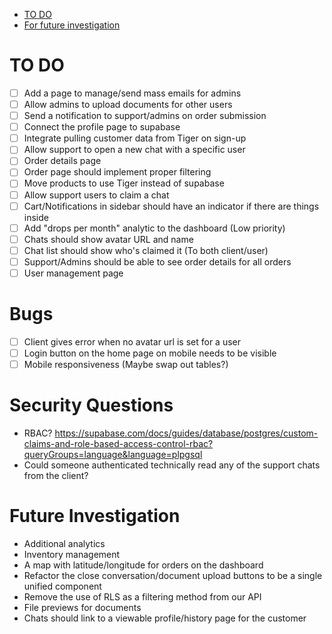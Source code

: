 <!--toc:start-->
- [TO DO](#to-do)
- [For future investigation](#for-future-investigation)
<!--toc:end-->

# TO DO
- [ ] Add a page to manage/send mass emails for admins
- [ ] Allow admins to upload documents for other users
- [ ] Send a notification to support/admins on order submission
- [ ] Connect the profile page to supabase
- [ ] Integrate pulling customer data from Tiger on sign-up
- [ ] Allow support to open a new chat with a specific user
- [ ] Order details page
- [ ] Order page should implement proper filtering
- [ ] Move products to use Tiger instead of supabase
- [ ] Allow support users to claim a chat
- [ ] Cart/Notifications in sidebar should have an indicator if there are things inside
- [ ] Add "drops per month" analytic to the dashboard (Low priority)
- [ ] Chats should show avatar URL and name
- [ ] Chat list should show who's claimed it (To both client/user)
- [ ] Support/Admins should be able to see order details for all orders
- [ ] User management page

# Bugs
- [ ] Client gives error when no avatar url is set for a user
- [ ] Login button on the home page on mobile needs to be visible
- [ ] Mobile responsiveness (Maybe swap out tables?)

# Security Questions
- RBAC? https://supabase.com/docs/guides/database/postgres/custom-claims-and-role-based-access-control-rbac?queryGroups=language&language=plpgsql
- Could someone authenticated technically read any of the support chats from the client?

# Future Investigation
- Additional analytics
- Inventory management
- A map with latitude/longitude for orders on the dashboard
- Refactor the close conversation/document upload buttons to be a single unified component
- Remove the use of RLS as a filtering method from our API
- File previews for documents
- Chats should link to a viewable profile/history page for the customer
